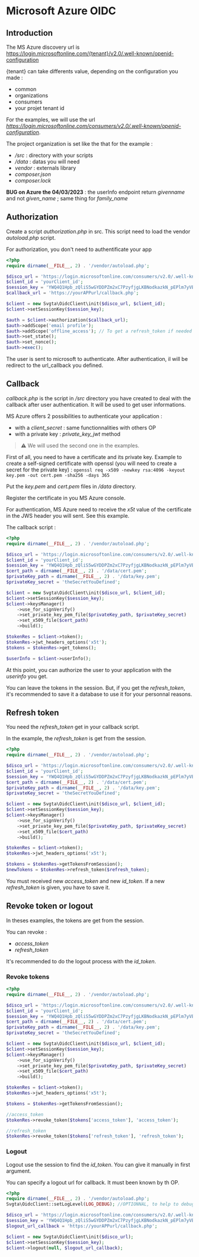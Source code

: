 # Microsoft Azure OIDC

## Introduction

The MS Azure discovery url is https://login.microsoftonline.com/{tenant}/v2.0/.well-known/openid-configuration

{tenant} can take differents value, depending on the configuration you made :
- common
- organizations
- consumers
- your projet tenant id

For the examples, we will use the url *https://login.microsoftonline.com/consumers/v2.0/.well-known/openid-configuration*.

The project organization is set like the that for the example :
- */src* : directory with your scripts
- */data* : datas you will need
- *vendor* : externals library
- *composer.json*
- *composer.lock*

**BUG on Azure the 04/03/2023** : the userInfo endpoint return *givenname* and not *given_name* ; same thing for *family_name*

## Authorization

Create a script *authorization.php* in src. This script need to load the vendor *autoload.php* script. 

For authorization, you don't need to authentificate your app

```PHP
<?php
require dirname(__FILE__, 2) . '/vendor/autoload.php';

$disco_url = 'https://login.microsoftonline.com/consumers/v2.0/.well-known/openid-configuration';
$client_id = 'yourClient_id';
$session_key = 'YWQ4Q1Hpb_zQliS5wGYDDPZm2xC7PzyfjgLKBNodkazkN_pEPlm7yVBw5r9_pDzSwHJRsFVZShQyb_LFUSMBGQ';
$callback_url = 'https://yourAPPurl/callback.php';

$client = new Svgta\OidcClient\init($disco_url, $client_id);
$client->setSessionKey($session_key);

$auth = $client->authorization($callback_url);
$auth->addScope('email profile');
$auth->addScope('offline_access'); // To get a refresh_token if needed
$auth->set_state();
$auth->set_nonce();
$auth->exec();
```

The user is sent to microsoft to authenticate. After authentication, il will be redirect to the url_callback you defined.

## Callback

*callback.php* is the script in */src* directory you have created to deal with the callback after user authentication. It will be used to get user informations.

MS Azure offers 2 possibilities to authenticate your application :
- with a *client_secret* : same functionnalities with others OP
- with a private key : *private_key_jwt* method

>:warning: We will used the second one in the examples.

First of all, you need to have a certificate and its private key. Example to create a self-signed certificate with openssl (you will need to create a secret for the private key) : 
`openssl req -x509 -newkey rsa:4096 -keyout key.pem -out cert.pem -sha256 -days 365`


Put the *key.pem* and *cert.pem* files in */data* directory.

Register the certificate in you MS Azure console.

For authentication, MS Azure need to receive the *x5t* value of the certificate in the JWS header you will sent. See this example.

The callback script :
```PHP
<?php
require dirname(__FILE__, 2) . '/vendor/autoload.php';

$disco_url = 'https://login.microsoftonline.com/consumers/v2.0/.well-known/openid-configuration';
$client_id = 'yourClient_id';
$session_key = 'YWQ4Q1Hpb_zQliS5wGYDDPZm2xC7PzyfjgLKBNodkazkN_pEPlm7yVBw5r9_pDzSwHJRsFVZShQyb_LFUSMBGQ';
$cert_path = dirname(__FILE__, 2) . '/data/cert.pem';
$privateKey_path = dirname(__FILE__, 2) . '/data/key.pem';
$privateKey_secret = 'theSecretYouDefined';

$client = new Svgta\OidcClient\init($disco_url, $client_id);
$client->setSessionKey($session_key);
$client->keysManager()
    ->use_for_signVerify()
    ->set_private_key_pem_file($privateKey_path, $privateKey_secret)
    ->set_x509_file($cert_path)
    ->build();

$tokenRes = $client->token();
$tokenRes->jwt_headers_options('x5t');
$tokens = $tokenRes->get_tokens();

$userInfo = $client->userInfo();
```

At this point, you can authorize the user to your application with the *userinfo* you get. 

You can leave the tokens in the session. But, if you get the *refresh_token*, it's recommended to save it a database to use it for your personnal reasons.

## Refresh token

You need the *refresh_token* get in your callback script.

In the example, the *refresh_token* is get from the session.

```PHP
<?php
require dirname(__FILE__, 2) . '/vendor/autoload.php';

$disco_url = 'https://login.microsoftonline.com/consumers/v2.0/.well-known/openid-configuration';
$client_id = 'yourClient_id';
$session_key = 'YWQ4Q1Hpb_zQliS5wGYDDPZm2xC7PzyfjgLKBNodkazkN_pEPlm7yVBw5r9_pDzSwHJRsFVZShQyb_LFUSMBGQ';
$cert_path = dirname(__FILE__, 2) . '/data/cert.pem';
$privateKey_path = dirname(__FILE__, 2) . '/data/key.pem';
$privateKey_secret = 'theSecretYouDefined';

$client = new Svgta\OidcClient\init($disco_url, $client_id);
$client->setSessionKey($session_key);
$client->keysManager()
    ->use_for_signVerify()
    ->set_private_key_pem_file($privateKey_path, $privateKey_secret)
    ->set_x509_file($cert_path)
    ->build();

$tokenRes = $client->token();
$tokenRes->jwt_headers_options('x5t');

$tokens = $tokenRes->getTokensFromSession();
$newTokens = $tokenRes->refresh_token($refresh_token);

```

You must received new *access_token* and new *id_token*. If a new *refresh_token* is given, you have to save it.


## Revoke token or logout

In theses examples, the tokens are get from the session.

You can revoke :
- *access_token*
- *refresh_token*

It's recommended to do the logout process with the *id_token*.

### Revoke tokens

```PHP
<?php
require dirname(__FILE__, 2) . '/vendor/autoload.php';

$disco_url = 'https://login.microsoftonline.com/consumers/v2.0/.well-known/openid-configuration';
$client_id = 'yourClient_id';
$session_key = 'YWQ4Q1Hpb_zQliS5wGYDDPZm2xC7PzyfjgLKBNodkazkN_pEPlm7yVBw5r9_pDzSwHJRsFVZShQyb_LFUSMBGQ';
$cert_path = dirname(__FILE__, 2) . '/data/cert.pem';
$privateKey_path = dirname(__FILE__, 2) . '/data/key.pem';
$privateKey_secret = 'theSecretYouDefined';

$client = new Svgta\OidcClient\init($disco_url, $client_id);
$client->setSessionKey($session_key);
$client->keysManager()
    ->use_for_signVerify()
    ->set_private_key_pem_file($privateKey_path, $privateKey_secret)
    ->set_x509_file($cert_path)
    ->build();

$tokenRes = $client->token();
$tokenRes->jwt_headers_options('x5t');

$tokens = $tokenRes->getTokensFromSession();

//access_token
$tokenRes->revoke_token($tokens['access_token'], 'access_token');

//refresh_token
$tokenRes->revoke_token($tokens['refresh_token'], 'refresh_token');
```

### Logout

Logout use the session to find the *id_token*. You can give it manually in first argument.

You can specify a logout url for callback. It must been known by th OP.

```PHP
<?php
require dirname(__FILE__, 2) . '/vendor/autoload.php';
Svgta\OidcClient::setLogLevel(LOG_DEBUG); //OPTIONNAL, to help to debug

$disco_url = 'https://login.microsoftonline.com/consumers/v2.0/.well-known/openid-configuration';
$session_key = 'YWQ4Q1Hpb_zQliS5wGYDDPZm2xC7PzyfjgLKBNodkazkN_pEPlm7yVBw5r9_pDzSwHJRsFVZShQyb_LFUSMBGQ';
$logout_url_callback = 'https://yourAPPurl/callback.php';

$client = new Svgta\OidcClient\init($disco_url);
$client->setSessionKey($session_key);
$client->logout(null, $logout_url_callback);
```